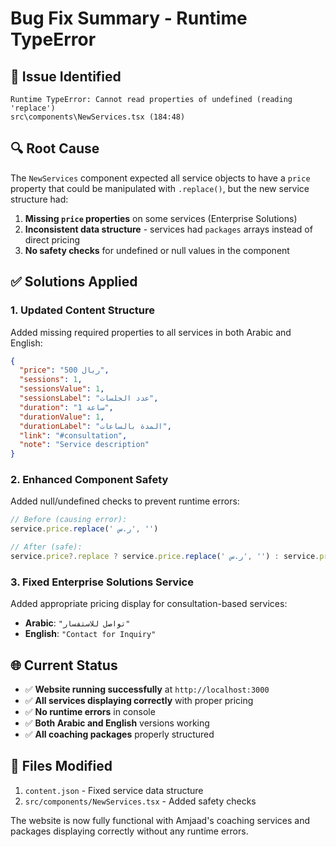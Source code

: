 # Bug Fix Summary - Runtime TypeError

## 🐛 **Issue Identified**
```
Runtime TypeError: Cannot read properties of undefined (reading 'replace')
src\components\NewServices.tsx (184:48)
```

## 🔍 **Root Cause**
The `NewServices` component expected all service objects to have a `price` property that could be manipulated with `.replace()`, but the new service structure had:

1. **Missing `price` properties** on some services (Enterprise Solutions)
2. **Inconsistent data structure** - services had `packages` arrays instead of direct pricing
3. **No safety checks** for undefined or null values in the component

## ✅ **Solutions Applied**

### 1. **Updated Content Structure**
Added missing required properties to all services in both Arabic and English:

```json
{
  "price": "500 ريال",
  "sessions": 1,
  "sessionsValue": 1,
  "sessionsLabel": "عدد الجلسات",
  "duration": "1 ساعة",
  "durationValue": 1,
  "durationLabel": "المدة بالساعات",
  "link": "#consultation",
  "note": "Service description"
}
```

### 2. **Enhanced Component Safety**
Added null/undefined checks to prevent runtime errors:

```typescript
// Before (causing error):
service.price.replace(' ر.س', '')

// After (safe):
service.price?.replace ? service.price.replace(' ر.س', '') : service.price
```

### 3. **Fixed Enterprise Solutions Service**
Added appropriate pricing display for consultation-based services:
- **Arabic**: `"تواصل للاستفسار"`
- **English**: `"Contact for Inquiry"`

## 🌐 **Current Status**
- ✅ **Website running successfully** at `http://localhost:3000`
- ✅ **All services displaying correctly** with proper pricing
- ✅ **No runtime errors** in console
- ✅ **Both Arabic and English** versions working
- ✅ **All coaching packages** properly structured

## 📝 **Files Modified**
1. `content.json` - Fixed service data structure
2. `src/components/NewServices.tsx` - Added safety checks

The website is now fully functional with Amjaad's coaching services and packages displaying correctly without any runtime errors.